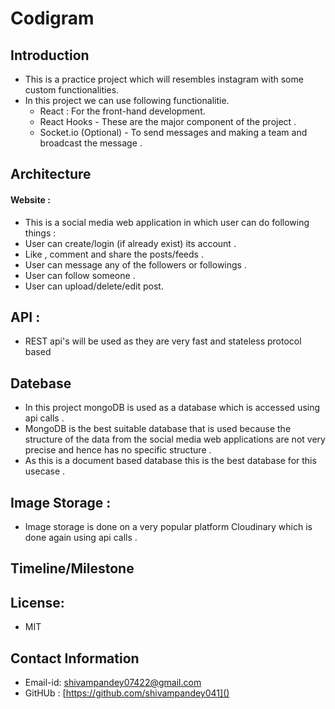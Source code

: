 # Codigram
## Introduction
* This is a practice project which will resembles instagram with some custom functionalities.
* In this project we can use following  functionalitie.
   * React : For the front-hand development.
   * React Hooks - These are the major component of the project .
   * Socket.io (Optional) - To send messages and making a team and broadcast the message .
## Architecture
#### Website :

* This is a social media web application in which user can do following things :
* User can create/login (if already exist) its account .
* Like , comment and share the posts/feeds .
* User can message any of the followers or followings .
* User can follow someone .
* User can upload/delete/edit post.


## API :
* REST api's will be used as they are very fast and stateless protocol based
## Datebase
* In this project mongoDB is used as a database which is accessed using api calls .
* MongoDB is the best suitable database that is used because the structure of the data from the social media web applications are not very precise and hence has no specific structure .
* As this is a document based database this is the best database for this usecase .
## Image Storage :
* Image storage is done on a very popular platform Cloudinary which is done again using api calls .
## Timeline/Milestone

## License:
* MIT
## Contact Information
* Email-id: [shivampandey07422@gmail.com]()
* GitHUb : [https://github.com/shivampandey041]()

    
